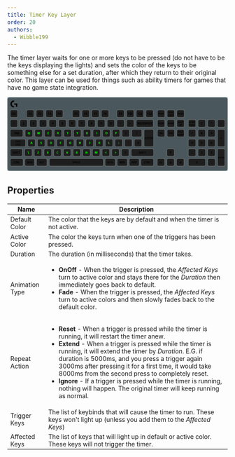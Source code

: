 ```yaml
---
title: Timer Key Layer
order: 20
authors:
  - Wibble199
---
```


The timer layer waits for one or more keys to be pressed (do not have to be the keys displaying the lights) and sets the color of the keys to be something else for a set duration, after which they return to their original color. This layer can be used for things such as ability timers for games that have no game state integration.

![A timer layer on the alphabetical keys](../../assets/img/docs/layer-timer.gif)

## Properties

<table>
  <thead>
    <tr>
      <th>Name</th>
      <th>Description</th>
    </tr>
  </thead>
  <tbody>
    <tr>
      <td>Default Color</td>
      <td>The color that the keys are by default and when the timer is not active.</td>
    </tr>
    <tr>
      <td>Active Color</td>
      <td>The color the keys turn when one of the triggers has been pressed.</td>
    </tr>
    <tr>
      <td>Duration</td>
      <td>The duration (in milliseconds) that the timer takes.</td>
    </tr>
    <tr>
      <td>Animation Type</td>
      <td><ul>
      <li><strong>OnOff</strong> - When the trigger is pressed, the <em>Affected Keys</em> turn to active color and stays there for the <em>Duration</em> then immediately goes back to default.</li>
      <li><strong>Fade</strong> - When the trigger is pressed, the <em>Affected Keys</em> turn to active colors and then slowly fades back to the default color.</li>
      </ul></td>
    </tr>
    <tr>
      <td>Repeat Action</td>
      <td><ul>
      <li><strong>Reset</strong> - When a trigger is pressed while the timer is running, it will restart the timer anew.</li>
      <li><strong>Extend</strong> - When a trigger is pressed while the timer is running, it will extend the timer by <em>Duration</em>. E.G. if duration is 5000ms, and you press a trigger again 3000ms after pressing it for a first time, it would take 8000ms from the second press to completely reset.</li>
      <li><strong>Ignore</strong> - If a trigger is pressed while the timer is running, nothing will happen. The original timer will keep running as normal.</li>
      </ul></td>
    </tr>
    <tr>
      <td>Trigger Keys</td>
      <td>The list of keybinds that will cause the timer to run. These keys won't light up (unless you add them to the <em>Affected Keys</em>)</td>
    </tr>
    <tr>
      <td>Affected Keys</td>
      <td>The list of keys that will light up in default or active color. These keys will not trigger the timer.</td>
    </tr>
  </tbody>
</table>
